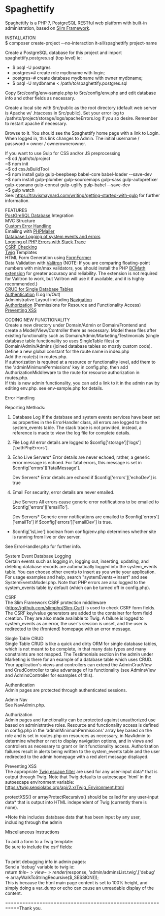 # Spaghettify

Spaghettify is a PHP 7, PostgreSQL RESTful web platform with built-in administration, based on <a target="_blank" href="https://www.slimframework.com/">Slim Framework</a>.  

INSTALLATION  
$ composer create-project --no-interaction it-all/spaghettify project-name  

Create a PostgreSQL database for this project and import spaghettify.postgres.sql (top level) ie:  
 - $ psql -U postgres
 - postgres=# create role mydbname with login;
 - postgres=# create database mydbname with owner mydbname;
 - $ psql -U mydbname < /path/to/spaghettify.postgres.sql  

Copy Src/config/env-sample.php to Src/config/env.php and edit database info and other fields as necessary.  

Create a local site with Src/public as the root directory (default web server is Apache w/ .htaccess in Src/public). Set your error log to /path/to/project/storage/logs/apacheErrors.log if you so desire. Remember to restart apache if necessary.  

Browse to it. You should see the Spaghettify home page with a link to Login. When logged in, this link changes to Admin. The initial username / password = owner / ownerownerowner.  

If you want to use Gulp for CSS and/or JS preprocessing  
~$ cd /path/to/project  
~$ npm init  
~$ cd cssJsBuildTool  
~$ npm install gulp gulp-beepbeep babel-core babel-loader --save-dev  
~$ npm install gulp-plumber gulp-sourcemaps gulp-sass gulp-autoprefixer gulp-cssnano gulp-concat gulp-uglify gulp-babel --save-dev  
~$ gulp watch  
See: https://travismaynard.com/writing/getting-started-with-gulp for further information.  

FEATURES  
<a target="_blank" href="https://postgresql.org">PostGreSQL Database</a> Integration  
MVC Structure  
<a target="_blank" href="#eh">Custom Error Handling</a>  
Emailing with <a target="_blank" href="https://github.com/PHPMailer/PHPMailer">PHPMailer</a>    
<a target="_blank" href="#se">Database Logging of system events and errors  
Logging of PHP Errors with Stack Trace  
<a target="_blank" href="#csrf">CSRF Checking</a>  
<a target="_blank" href="https://twig.symfony.com/">Twig</a> Templates     
HTML Form Generation using <a target="_blank" href="https://github.com/it-all/FormFormer">FormFormer</a>   
Data Validation with <a target="_blank" href="https://github.com/vlucas/valitron">Valitron</a> (NOTE: If you are comparing floating-point numbers with min/max validators, you should install the PHP <a target="_blank" href="http://php.net/manual/en/book.bc.php">BCMath extension</a> for greater accuracy and reliability. The extension is not required for Valitron to work, but Valitron will use it if available, and it is highly recommended.)  
<a target="_blank" href="#crud">CRUD for Single Database Tables</a>  
<a target="_blank" href="#authe">Authentication</a> (Log In/Out)  
Administrative Layout including <a target="_blank" href="#adminNav">Navigation</a>  
<a target="_blank" href="#autho">Authorization</a> (Permissions for Resource and Functionality Access)    
<a target="_blank" href="#xss">Preventing XSS</a>  

CODING NEW FUNCTIONALITY  
Create a new directory under Domain/Admin or Domain/Frontend and create a Model/View/Controller there as necessary. Model these files after existing functionality such as Domain/Admin/Marketing/Testimonials (single database table functionality so uses SingleTable files) or Domain/Admin/Admins (joined database tables so mostly custom code).  
Define a new global constant for the route name in index.php  
Add the route(s) in routes.php.  
If authorization is required at a resource or functionality level, add them to the 'adminMinimumPermissions' key in config.php, then add AuthorizationMiddleware to the route for resource authorization in routes.php.  
If this is new admin functionality, you can add a link to it in the admin nav by editing env.php. see env-sample.php for details.  

<a name="eh">Error Handling</a>  
  
Reporting Methods:

1. Database Log
    If the database and system events services have been set as properties in the ErrorHandler class, all errors are logged to the system_events table. The stack trace is not provided, instead, a reference is made to view the log file for complete details.
    
2. File Log
    All error details are logged to $config['storage']['logs']['pathPhpErrors'].

3. Echo
    Live Servers*
    Error details are never echoed, rather, a generic error message is echoed. For fatal errors, this message is set in $config['errors']['fatalMessage'].

    Dev Servers*
    Error details are echoed if $config['errors']['echoDev'] is true
    
4. Email
    For security, error details are never emailed.

    Live Servers
    All errors cause generic error notifications to be emailed to $config['errors']['emailTo'].
    
    Dev Servers*
    Generic error notifications are emailed to $config['errors']['emailTo'] if $config['errors']['emailDev'] is true.
    
    
* $config['isLive'] boolean from config/env.php determines whether site is running from live or dev server.

See ErrorHandler.php for further info.

<a name="se">System Event Database Logging</a>  
Certain events such as logging in, logging out, inserting, updating, and deleting database records are automatically logged into the system_events table. You can choose other events to insert as you write your application. For usage examples and help, search "systemEvents->insert" and see SystemEventsModel.php. Note that PHP errors are also logged to the system_events table by default (which can be turned off in config.php).

<a name="csrf">CSRF</a>   
The Slim Framework CSRF protection middleware (https://github.com/slimphp/Slim-Csrf) is used to check CSRF form fields. The CSRF key/value generators are added to the container for form field creation. They are also made available to Twig. A failure is logged to system_events as an error, the user's session is unset, and the user is redirected to the (frontend) homepage with an error message.

<a name="crud">Single Table CRUD</a>  
Single Table CRUD is like a quick and dirty ORM for single database tables, which is not meant to be complete, in that many data types and many constraints are not mapped. The Testimonials section in the admin under Marketing is there for an example of a database table which uses CRUD. Your application's views and controllers can extend the AdminCrudView and CrudController to take advantage of its functionality (see AdminsView and AdminsController for examples of this).

<a name="authe">Authentication</a>  
Admin pages are protected through authenticated sessions.

<a name="adminNav">Admin Nav</a>  
See NavAdmin.php.

<a name="autho">Authorization</a>  
Admin pages and functionality can be protected against unauthorized use based on administrative roles. Resource and functionality access is defined in config.php in the 'adminMinimumPermissions' array key based on the role and is set in routes.php on resources as necessary, in NavAdmin to determine whether or not to display navigation options, and in views and controllers as necessary to grant or limit functionality access. Authorization failures result in alerts being written to the system_events table and the user redirected to the admin homepage with a red alert message displayed.

<a name="xss">Preventing XSS</a>  
The appropriate <a target="_blank" href="https://twig.sensiolabs.org/doc/2.x/filters/escape.html" target="_blank">Twig escape filter</a> are used for any user-input data* that is output through Twig. Note that Twig defaults to autoescape 'html' in the autoescape environment variable: https://twig.sensiolabs.org/api/2.x/Twig_Environment.html

protectXSS() or arrayProtectRecursive() should be called for any user-input data* that is output into HTML independent of Twig (currently there is none).

*Note this includes database data that has been input by any user, including through the admin

Miscellaneous Instructions  

To add a form to a Twig template:  
Be sure to include the csrf fields:  
<input type="hidden" name="{{ csrf['tokenNameKey'] }}" value="{{ csrf['tokenName'] }}">  
<input type="hidden" name="{{ csrf['tokenValueKey'] }}" value="{{ csrf['tokenValue'] }}">  

To print debugging info in admin pages:  
Send a 'debug' variable to twig ie:   
return $this->view->render($response, 'admin/adminsList.twig',['debug' => arrayWalkToStringRecursive($_SESSION)]);  
This is because the html main page content is set to 100% height, and simply doing a var_dump or echo can cause an unreadable display of the content.  

===========================================================Thank you.